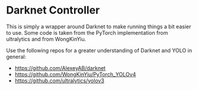 # Darknet Controller

This is simply a wrapper around Darknet to make running things a bit easier to use. Some code is taken from the PyTorch implementation from ultralytics and from WongKinYiu.

Use the following repos for a greater understanding of Darknet and YOLO in general:

* https://github.com/AlexeyAB/darknet
* https://github.com/WongKinYiu/PyTorch_YOLOv4
* https://github.com/ultralytics/yolov3